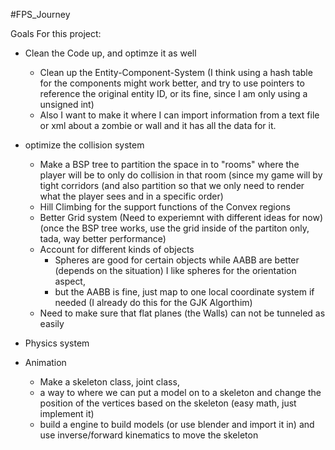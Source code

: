 #FPS_Journey

Goals For this project:
 * Clean the Code up, and optimze it as well 
    * Clean up the Entity-Component-System (I think using a hash table for the components might work better, and try to use pointers to
         reference the original entity ID, or its fine, since I am only using a unsigned int)
   * Also I want to make it where I can import information from a text file or xml about a zombie or wall and it has all the data for it.
 * optimize the collision system
    * Make a BSP tree to partition the space in to "rooms" where the player will be to only do collision in that room (since my game will by tight corridors (and also partition so that we only need to render what the player sees and in a specific order)
    * Hill Climbing for the support functions of the Convex regions
    * Better Grid system (Need to experiemnt with different ideas for now) (once the BSP tree works, use the grid inside of the partiton only, tada, way better performance)
    * Account for different kinds of objects
        * Spheres are good for certain objects while AABB are better (depends on the situation) I like spheres for the orientation aspect, 
        * but the AABB is fine, just map to one local coordinate system if needed (I already do this for the GJK Algorthim)
    * Need to make sure that flat planes (the Walls) can not be tunneled as easily
 * Physics system
      
 * Animation
    * Make a skeleton class, joint class,
    * a way to where we can put a model on to a skeleton and change the position of the vertices based on the skeleton (easy math, just implement it)
    * build a engine to build models (or use blender and import it in)  and use inverse/forward kinematics to move the skeleton
  
